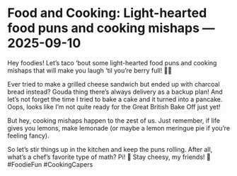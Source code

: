 # Food and Cooking: Light-hearted food puns and cooking mishaps — 2025-09-10

Hey foodies! Let’s taco ‘bout some light-hearted food puns and cooking mishaps that will make you laugh ‘til you’re berry full! 🌮🍓

Ever tried to make a grilled cheese sandwich but ended up with charcoal bread instead? Gouda thing there’s always delivery as a backup plan! And let’s not forget the time I tried to bake a cake and it turned into a pancake. Oops, looks like I’m not quite ready for the Great British Bake Off just yet!

But hey, cooking mishaps happen to the zest of us. Just remember, if life gives you lemons, make lemonade (or maybe a lemon meringue pie if you’re feeling fancy).

So let’s stir things up in the kitchen and keep the puns rolling. After all, what’s a chef’s favorite type of math? Pi! 🥧 Stay cheesy, my friends! 🧀 #FoodieFun #CookingCapers